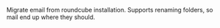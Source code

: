 Migrate email from roundcube installation.
Supports renaming folders, so mail end up where they should.
